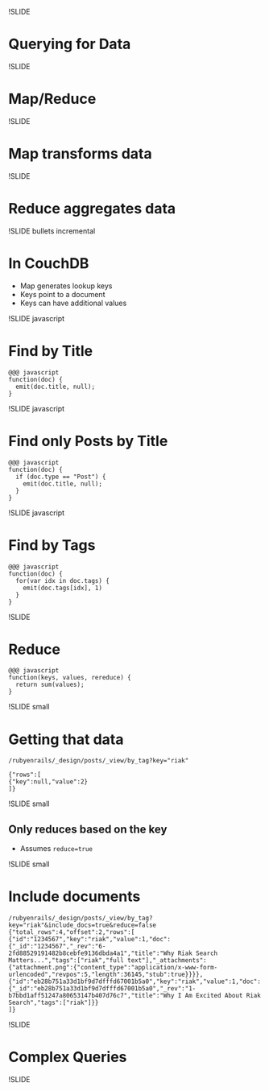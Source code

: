 !SLIDE

# Querying for Data #

!SLIDE

# Map/Reduce #

!SLIDE

# Map transforms data #

!SLIDE

# Reduce aggregates data #

!SLIDE bullets incremental

# In CouchDB #

* Map generates lookup keys
* Keys point to a document
* Keys can have additional values

!SLIDE javascript

# Find by Title #

    @@@ javascript
    function(doc) {
      emit(doc.title, null);
    }

!SLIDE javascript

# Find only Posts by Title #

    @@@ javascript
    function(doc) {
      if (doc.type == "Post") {
        emit(doc.title, null);
      }
    }
!SLIDE javascript

# Find by Tags #

    @@@ javascript
    function(doc) {
      for(var idx in doc.tags) {
        emit(doc.tags[idx], 1)
      }
    }

!SLIDE

# Reduce #

    @@@ javascript
    function(keys, values, rereduce) {
      return sum(values);
    }

!SLIDE small

# Getting that data #

    /rubyenrails/_design/posts/_view/by_tag?key="riak"

    {"rows":[
    {"key":null,"value":2}
    ]}
    
!SLIDE small

## Only reduces based on the key ##

* Assumes `reduce=true`

!SLIDE small

# Include documents #

    /rubyenrails/_design/posts/_view/by_tag?key="riak"&include_docs=true&reduce=false
    {"total_rows":4,"offset":2,"rows":[
    {"id":"1234567","key":"riak","value":1,"doc":{"_id":"1234567","_rev":"6-2fd88529191482b8cebfe9136dbda4a1","title":"Why Riak Search Matters...","tags":["riak","full text"],"_attachments":{"attachment.png":{"content_type":"application/x-www-form-urlencoded","revpos":5,"length":36145,"stub":true}}}},
    {"id":"eb28b751a33d1bf9d7dfffd67001b5a0","key":"riak","value":1,"doc":{"_id":"eb28b751a33d1bf9d7dfffd67001b5a0","_rev":"1-b7bbd1aff51247a80653147b407d76c7","title":"Why I Am Excited About Riak Search","tags":["riak"]}}
    ]}
     
!SLIDE

# Complex Queries #

!SLIDE 
